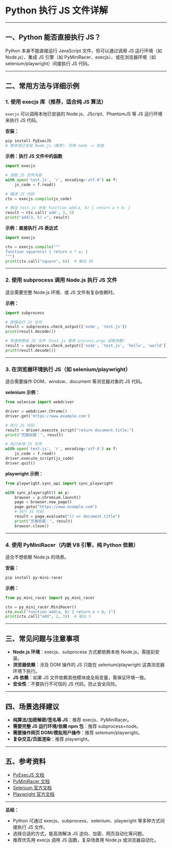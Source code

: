 # Python 执行 JS 文件详解

---

## 一、Python 能否直接执行 JS？

Python 本身不能直接运行 JavaScript 文件，但可以通过调用 JS 运行环境（如 Node.js）、集成 JS 引擎（如 PyMiniRacer、execjs）、或在浏览器环境（如 selenium/playwright）间接执行 JS 代码。

---

## 二、常用方法与详细示例

### 1. 使用 execjs 库（推荐，适合纯 JS 算法）

`execjs` 可以调用本地已安装的 Node.js、JScript、PhantomJS 等 JS 运行环境来执行 JS 代码。

**安装：**
```bash
pip install PyExecJS
# 需本地已安装 Node.js（推荐），可用 node -v 检查
```

**示例：执行 JS 文件中的函数**
```python
import execjs

# 读取 JS 文件内容
with open('test.js', 'r', encoding='utf-8') as f:
    js_code = f.read()

# 编译 JS 代码
ctx = execjs.compile(js_code)

# 假设 test.js 中有 function add(a, b) { return a + b; }
result = ctx.call('add', 3, 5)
print("add(3, 5) =", result)
```

**示例：直接执行 JS 表达式**
```python
import execjs

ctx = execjs.compile("""
function square(x) { return x * x; }
""")
print(ctx.call("square", 6))  # 输出 36
```

---

### 2. 使用 subprocess 调用 Node.js 执行 JS 文件

适合需要完整 Node.js 环境、或 JS 文件有复杂依赖时。

**示例：**
```python
import subprocess

# 直接运行 JS 文件
result = subprocess.check_output(['node', 'test.js'])
print(result.decode())

# 传递参数给 JS 文件（test.js 里用 process.argv 读取参数）
result = subprocess.check_output(['node', 'test.js', 'hello', 'world'])
print(result.decode())
```

---

### 3. 在浏览器环境执行 JS（如 selenium/playwright）

适合需要操作 DOM、window、document 等浏览器对象的 JS 代码。

**selenium 示例：**
```python
from selenium import webdriver

driver = webdriver.Chrome()
driver.get('https://www.example.com')

# 执行 JS 代码
result = driver.execute_script("return document.title;")
print("页面标题：", result)

# 执行本地 JS 文件
with open('test.js', 'r', encoding='utf-8') as f:
    js_code = f.read()
driver.execute_script(js_code)
driver.quit()
```

**playwright 示例：**
```python
from playwright.sync_api import sync_playwright

with sync_playwright() as p:
    browser = p.chromium.launch()
    page = browser.new_page()
    page.goto("https://www.example.com")
    # 执行 JS 代码
    result = page.evaluate("() => document.title")
    print("页面标题：", result)
    browser.close()
```

---

### 4. 使用 PyMiniRacer（内嵌 V8 引擎，纯 Python 依赖）

适合不想依赖 Node.js 的场景。

**安装：**
```bash
pip install py-mini-racer
```

**示例：**
```python
from py_mini_racer import py_mini_racer

ctx = py_mini_racer.MiniRacer()
ctx.eval("function add(a, b) { return a + b; }")
print(ctx.call("add", 2, 3))  # 输出 5
```

---

## 三、常见问题与注意事项

- **Node.js 环境**：execjs、subprocess 方式都依赖本地 Node.js，需提前安装。
- **浏览器依赖**：涉及 DOM 操作的 JS 只能在 selenium/playwright 这类浏览器环境下执行。
- **JS 依赖**：如果 JS 文件依赖其他模块或全局变量，需保证环境一致。
- **安全性**：不要执行不可信的 JS 代码，防止安全风险。

---

## 四、场景选择建议

- **纯算法/加密解密/签名等 JS**：推荐 execjs、PyMiniRacer。
- **需要完整 JS 运行环境/依赖 npm 包**：推荐 subprocess+node。
- **需要操作网页 DOM/模拟用户操作**：推荐 selenium/playwright。
- **复杂交互/页面渲染**：推荐 playwright。

---

## 五、参考资料

- [PyExecJS 文档](https://pypi.org/project/PyExecJS/)
- [PyMiniRacer 文档](https://github.com/sqreen/PyMiniRacer)
- [Selenium 官方文档](https://selenium-python.readthedocs.io/)
- [Playwright 官方文档](https://playwright.dev/python/)

---

**总结：**
- Python 可通过 execjs、subprocess、selenium、playwright 等多种方式间接执行 JS 文件。
- 选择合适的方式，能高效解决 JS 逆向、加密、网页自动化等问题。
- 推荐优先用 execjs 调用 JS 函数，复杂场景用 Node.js 或浏览器自动化。